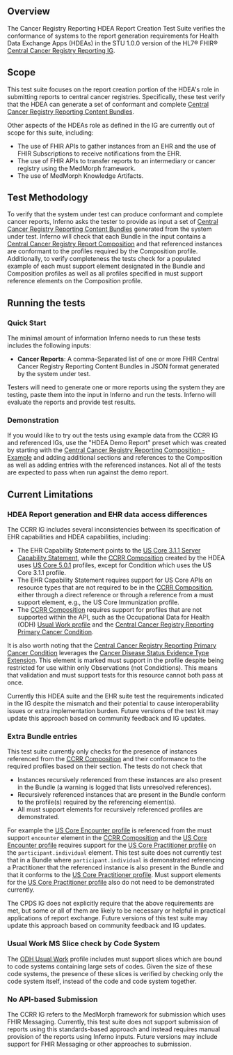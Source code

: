 ## Overview
The Cancer Registry Reporting HDEA Report Creation Test Suite verifies the
conformance of systems to the report generation requirements for Health Data Exchange Apps (HDEAs)
in the STU 1.0.0 version of the HL7® FHIR® 
[Central Cancer Registry Reporting IG](https://hl7.org/fhir/us/central-cancer-registry-reporting/STU1/).

## Scope

This test suite focuses on the report creation portion of the HDEA's role in submitting reports to central cancer
registries. Specifically, these test verify that the HDEA can generate a set of conformant and complete 
[Central Cancer Registry Reporting Content Bundles](https://hl7.org/fhir/us/central-cancer-registry-reporting/STU1/StructureDefinition-ccrr-content-bundle.html).

Other aspects of the HDEAs role as defined
in the IG are currently out of scope for this suite, including:
- The use of FHIR APIs to gather instances from an EHR and the use of FHIR Subscriptions to receive notifications from the EHR.
- The use of FHIR APIs to transfer reports to an intermediary or cancer registry using the MedMorph framework.
- The use of MedMorph Knowledge Artifacts.

## Test Methodology

To verify that the system under test can produce conformant and complete cancer reports, Inferno asks
the tester to provide as input a set of [Central Cancer Registry Reporting Content Bundles](https://hl7.org/fhir/us/central-cancer-registry-reporting/STU1/StructureDefinition-ccrr-content-bundle.html)
generated from the system under test. Inferno will check that each Bundle in the input contains a
[Central Cancer Registry Report Composition](https://hl7.org/fhir/us/central-cancer-registry-reporting/STU1/StructureDefinition-ccrr-composition.html)
and that referenced instances are conformant to the profiles required by
the Composition profile. Additionally, to verify completeness the tests check for a populated example of each
must support element designated in the Bundle and Composition profiles as well as all profiles specified in
must support reference elements on the Composition profile.

## Running the tests 

### Quick Start

The minimal amount of information Inferno needs to run these tests includes the following inputs:
- **Cancer Reports**: A comma-Separated list of one or more FHIR Central Cancer Registry Reporting
  Content Bundles in JSON format generated by the system under test.

Testers will need to generate one or more reports using the system they are testing, paste them into
the input in Inferno and run the tests. Inferno will evaluate the reports and provide test results.

### Demonstration

If you would like to try out the tests using example data from the CCRR IG and referenced IGs, use
the "HDEA Demo Report" preset which was created by starting with the [Central Cancer Registry Reporting Composition - Example](https://hl7.org/fhir/us/central-cancer-registry-reporting/STU1/Composition-ccrr-composition-example.json.html)
and adding additional sections and references to the Composition as well as adding entries with the referenced instances.
Not all of the tests are expected to pass when run against the demo report.

## Current Limitations

### HDEA Report generation and EHR data access differences

The CCRR IG includes several inconsistencies between its specification of EHR capabilities and HDEA
capabilities, including:
- The EHR Capability Statement points to the [US Core 3.1.1 Server Capability Statement](https://hl7.org/fhir/us/core/STU3.1.1/CapabilityStatement-us-core-server.html),
  while the [CCRR Composition](https://hl7.org/fhir/us/central-cancer-registry-reporting/STU1/StructureDefinition-ccrr-content-bundle.html)
  created by the HDEA uses [US Core 5.0.1](https://hl7.org/fhir/us/core/STU5.0.1/)
  profiles, except for Condition which uses the US Core 3.1.1 profile.
- The EHR Capability Statement requires support for US Core APIs on resource types that are not
  required to be in the [CCRR Composition](https://hl7.org/fhir/us/central-cancer-registry-reporting/STU1/StructureDefinition-ccrr-content-bundle.html),
  either through a direct reference or through a reference from a must support element, e.g., the
  US Core Immunization profile.
- The [CCRR Composition](https://hl7.org/fhir/us/central-cancer-registry-reporting/STU1/StructureDefinition-ccrr-content-bundle.html)
  requires support for profiles that are not supported within the API, such as the Occupational Data for Health (ODH) 
  [Usual Work profile](http://hl7.org/fhir/us/odh/STU1.1/StructureDefinition-odh-UsualWork.html)
  and the [Central Cancer Registry Reporting Primary Cancer Condition](https://hl7.org/fhir/us/central-cancer-registry-reporting/STU1/StructureDefinition-central-cancer-registry-primary-cancer-condition.html).

It is also worth noting that the [Central Cancer Registry Reporting Primary Cancer Condition](https://hl7.org/fhir/us/central-cancer-registry-reporting/STU1/StructureDefinition-central-cancer-registry-primary-cancer-condition.html) leverages the [Cancer Disease Status Evidence Type Extension](http://hl7.org/fhir/us/mcode/STU4/StructureDefinition-mcode-cancer-disease-status-evidence-type.html). This element is marked must support in the profile despite being restricted for use within only Observations (not Condidtions). This means that validation and must support tests for this resource cannot both pass at once.


Currently this HDEA suite and the EHR suite test the requirements indicated in the IG despite the mismatch
and their potential to cause interoperability issues or extra implementation burden. Future versions of
the test kit may update this approach based on community feedback and IG updates.

### Extra Bundle entries

This test suite currently only checks for the presence of instances referenced from the
[CCRR Composition](https://hl7.org/fhir/us/central-cancer-registry-reporting/STU1/StructureDefinition-ccrr-content-bundle.html) and their conformance to the required profiles based on their section.
The tests do not check that
- Instances recursively referenced from these instances are also present in the Bundle (a warning is
  logged that lists unresolved references).
- Recursively referenced instances that are present in the Bundle conform to the profile(s) required
  by the referencing element(s).
- All must support elements for recursively referenced profiles are demonstrated.

For example the [US Core Encounter profile](https://hl7.org/fhir/us/core/STU5.0.1/StructureDefinition-us-core-encounter.html)
is referenced from the must support `encounter` element in the [CCRR Composition](https://hl7.org/fhir/us/central-cancer-registry-reporting/STU1/StructureDefinition-ccrr-content-bundle.html)
and the [US Core Encounter profile](https://hl7.org/fhir/us/core/STU5.0.1/StructureDefinition-us-core-encounter.html)
requires support for the [US Core Practitioner profile](https://hl7.org/fhir/us/core/STU5.0.1/StructureDefinition-us-core-practitioner.html)
on the `participant.individual` element. This test suite does not currently test that in a
Bundle where `participant.individual` is demonstrated referencing a Practitioner that the referenced
instance is also present in the Bundle and that it conforms to the [US Core Practitioner profile](https://hl7.org/fhir/us/core/STU5.0.1/StructureDefinition-us-core-practitioner.html). 
Must support elements for the [US Core Practitioner profile](https://hl7.org/fhir/us/core/STU5.0.1/StructureDefinition-us-core-practitioner.html)
also do not need to be demonstrated currently.

The CPDS IG does not explicitly require that the above requirements are met, but some or all of them are likely
to be necessary or helpful in practical applications of report exchange. Future versions
of this test suite may update this approach based on community feedback and IG updates.

### Usual Work MS Slice check by Code System

The [ODH Usual Work](http://hl7.org/fhir/us/odh/STU1.1/StructureDefinition-odh-UsualWork.html) profile includes must support slices which are bound to code systems containing large sets of codes. Given the size of these code systems, the presence of these slices is verified by checking only the code system itself, instead of the code and code system together.

### No API-based Submission

The CCRR IG refers to the MedMorph framework for submission which uses FHIR Messaging. Currently, this test suite
does not support submission of reports using this standards-based approach and instead requires manual provision of
the reports using Inferno inputs. Future versions may include support for FHIR Messaging or other approaches
to submission.